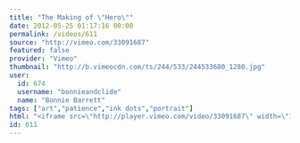 ```yaml
---
title: "The Making of \"Hero\""
date: 2012-05-25 01:17:16 00:00
permalink: /videos/611
source: "http://vimeo.com/33091687"
featured: false
provider: "Vimeo"
thumbnail: "http://b.vimeocdn.com/ts/244/533/244533680_1280.jpg"
user:
  id: 674
  username: "bonnieandclide"
  name: "Bonnie Barrett"
tags: ["art","patience","ink dots","portrait"]
html: "<iframe src=\"http://player.vimeo.com/video/33091687\" width=\"1280\" height=\"720\" frameborder=\"0\" webkitallowfullscreen mozallowfullscreen allowfullscreen></iframe>"
id: 611
---
```


